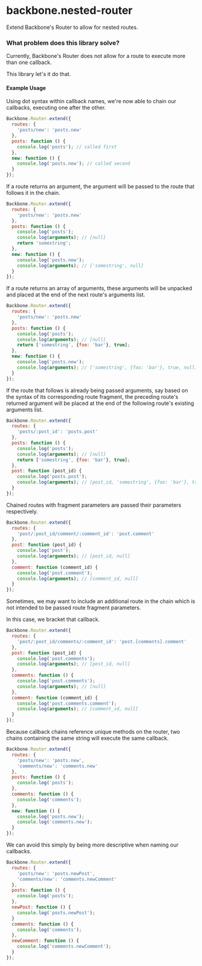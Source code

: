 # backbone.nested-router

Extend Backbone's Router to allow for nested routes.

### What problem does this library solve?

Currently, Backbone's Router does not allow for a route to execute more than one callback.

This library let's it do that.

#### Example Usage

Using dot syntax within callback names, we're now able to chain our callbacks, executing one after the other.

```js
Backbone.Router.extend({
  routes: {
    'posts/new': 'posts.new'
  },
  posts: function () {
    console.log('posts'); // called first
  },
  new: function () {
    console.log('posts.new'); // called second
  }
});
```
If a route returns an argument, the argument will be passed to the route that follows it in the chain.
```js
Backbone.Router.extend({
  routes: {
    'posts/new': 'posts.new'
  },
  posts: function () {
    console.log('posts');
    console.log(arguments); // [null]
    return 'somestring';
  },
  new: function () {
    console.log('posts.new');
    console.log(arguments); // ['somestring', null]
  }
});
```
If a route returns an array of arguments, these arguments will be unpacked and placed at the end of the next route's arguments list.
```js
Backbone.Router.extend({
  routes: {
    'posts/new': 'posts.new'
  },
  posts: function () {
    console.log('posts');
    console.log(arguments); // [null]
    return ['somestring', {foo: 'bar'}, true];
  },
  new: function () {
    console.log('posts.new');
    console.log(arguments); // ['somestring', {foo: 'bar'}, true, null]
  }
});
```
If the route that follows is already being passed arguments, say based on the syntax of its corresponding route fragment, the preceding route's returned argument will be placed at the end of the following route's existing arguments list.
```js
Backbone.Router.extend({
  routes: {
    'posts/:post_id': 'posts.post'
  },
  posts: function () {
    console.log('posts');
    console.log(arguments); // [null]
    return ['somestring', {foo: 'bar'}, true];
  },
  post: function (post_id) {
    console.log('posts.post');
    console.log(arguments); // [post_id, 'somestring', {foo: 'bar'}, true, null]
  }
});
```
Chained routes with fragment parameters are passed their parameters respectively.
```js
Backbone.Router.extend({
  routes: {
    'post/:post_id/comment/:comment_id': 'post.comment'
  },
  post: function (post_id) {
    console.log('post');
    console.log(arguments); // [post_id, null]
  },
  comment: function (comment_id) {
    console.log('post.comment');
    console.log(arguments); // [comment_id, null]
  }
});
```
Sometimes, we may want to include an additional route in the chain which is not intended to be passed route fragment parameters.

In this case, we bracket that callback.
```js
Backbone.Router.extend({
  routes: {
    'post/:post_id/comments/:comment_id': 'post.[comments].comment'
  },
  post: function (post_id) {
    console.log('post.comments');
    console.log(arguments); // [post_id, null]
  },
  comments: function () {
    console.log('post.comments');
    console.log(arguments); // [null]
  },
  comment: function (comment_id) {
    console.log('post.comments.comment');
    console.log(arguments); // [comment_id, null]
  }
});
```
Because callback chains reference unique methods on the router, two chains containing the same string will execute the same callback.
```js
Backbone.Router.extend({
  routes: {
    'posts/new': 'posts.new',
    'comments/new': 'comments.new'
  },
  posts: function () {
    console.log('posts');
  },
  comments: function () {
    console.log('comments');
  },
  new: function () {
    console.log('posts.new');
    console.log('comments.new');
  }
});
```
We can avoid this simply by being more descriptive when naming our callbacks.
```js
Backbone.Router.extend({
  routes: {
    'posts/new': 'posts.newPost',
    'comments/new': 'comments.newComment'
  },
  posts: function () {
    console.log('posts');
  },
  newPost: function () {
    console.log('posts.newPost');
  }
  comments: function () {
    console.log('comments');
  },
  newComment: function () {
    console.log('comments.newComment');
  }
});
```
